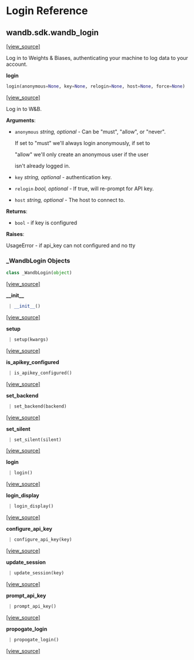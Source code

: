 # Login Reference

## wandb.sdk.wandb\_login

[\[view\_source\]](https://github.com/wandb/client/blob/bf98510754bad9e6e2b3e857f123852841a4e7ed/wandb/sdk/wandb_login.py#L3)

Log in to Weights & Biases, authenticating your machine to log data to your account.

**login**

```python
login(anonymous=None, key=None, relogin=None, host=None, force=None)
```

[\[view\_source\]](https://github.com/wandb/client/blob/bf98510754bad9e6e2b3e857f123852841a4e7ed/wandb/sdk/wandb_login.py#L22)

Log in to W&B.

**Arguments**:

* `anonymous` _string, optional_ - Can be "must", "allow", or "never".

  If set to "must" we'll always login anonymously, if set to

  "allow" we'll only create an anonymous user if the user

  isn't already logged in.

* `key` _string, optional_ - authentication key.
* `relogin` _bool, optional_ - If true, will re-prompt for API key.
* `host` _string, optional_ - The host to connect to.

**Returns**:

* `bool` - if key is configured

**Raises**:

UsageError - if api\_key can not configured and no tty

### \_WandbLogin Objects

```python
class _WandbLogin(object)
```

[\[view\_source\]](https://github.com/wandb/client/blob/bf98510754bad9e6e2b3e857f123852841a4e7ed/wandb/sdk/wandb_login.py#L45)

**\_\_init\_\_**

```python
 | __init__()
```

[\[view\_source\]](https://github.com/wandb/client/blob/bf98510754bad9e6e2b3e857f123852841a4e7ed/wandb/sdk/wandb_login.py#L46)

**setup**

```python
 | setup(kwargs)
```

[\[view\_source\]](https://github.com/wandb/client/blob/bf98510754bad9e6e2b3e857f123852841a4e7ed/wandb/sdk/wandb_login.py#L54)

**is\_apikey\_configured**

```python
 | is_apikey_configured()
```

[\[view\_source\]](https://github.com/wandb/client/blob/bf98510754bad9e6e2b3e857f123852841a4e7ed/wandb/sdk/wandb_login.py#L69)

**set\_backend**

```python
 | set_backend(backend)
```

[\[view\_source\]](https://github.com/wandb/client/blob/bf98510754bad9e6e2b3e857f123852841a4e7ed/wandb/sdk/wandb_login.py#L72)

**set\_silent**

```python
 | set_silent(silent)
```

[\[view\_source\]](https://github.com/wandb/client/blob/bf98510754bad9e6e2b3e857f123852841a4e7ed/wandb/sdk/wandb_login.py#L75)

**login**

```python
 | login()
```

[\[view\_source\]](https://github.com/wandb/client/blob/bf98510754bad9e6e2b3e857f123852841a4e7ed/wandb/sdk/wandb_login.py#L78)

**login\_display**

```python
 | login_display()
```

[\[view\_source\]](https://github.com/wandb/client/blob/bf98510754bad9e6e2b3e857f123852841a4e7ed/wandb/sdk/wandb_login.py#L90)

**configure\_api\_key**

```python
 | configure_api_key(key)
```

[\[view\_source\]](https://github.com/wandb/client/blob/bf98510754bad9e6e2b3e857f123852841a4e7ed/wandb/sdk/wandb_login.py#L110)

**update\_session**

```python
 | update_session(key)
```

[\[view\_source\]](https://github.com/wandb/client/blob/bf98510754bad9e6e2b3e857f123852841a4e7ed/wandb/sdk/wandb_login.py#L124)

**prompt\_api\_key**

```python
 | prompt_api_key()
```

[\[view\_source\]](https://github.com/wandb/client/blob/bf98510754bad9e6e2b3e857f123852841a4e7ed/wandb/sdk/wandb_login.py#L135)

**propogate\_login**

```python
 | propogate_login()
```

[\[view\_source\]](https://github.com/wandb/client/blob/bf98510754bad9e6e2b3e857f123852841a4e7ed/wandb/sdk/wandb_login.py#L148)

